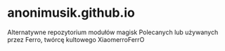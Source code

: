 # anonimusik.github.io
Alternatywne repozytorium modułów magisk
Polecanych lub używanych przez Ferro, twórcę kultowego XiaomerroFerrO
